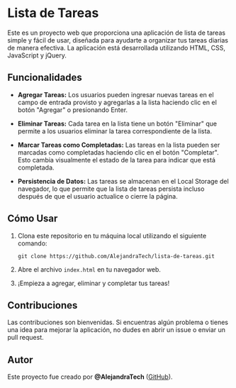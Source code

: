 # Lista de Tareas

Este es un proyecto web que proporciona una aplicación de lista de tareas simple y fácil de usar, diseñada para ayudarte a organizar tus tareas diarias de manera efectiva. La aplicación está desarrollada utilizando HTML, CSS, JavaScript y jQuery.

## Funcionalidades

- **Agregar Tareas:** Los usuarios pueden ingresar nuevas tareas en el campo de entrada provisto y agregarlas a la lista haciendo clic en el botón "Agregar" o presionando Enter.

- **Eliminar Tareas:** Cada tarea en la lista tiene un botón "Eliminar" que permite a los usuarios eliminar la tarea correspondiente de la lista.

- **Marcar Tareas como Completadas:** Las tareas en la lista pueden ser marcadas como completadas haciendo clic en el botón "Completar". Esto cambia visualmente el estado de la tarea para indicar que está completada.

- **Persistencia de Datos:** Las tareas se almacenan en el Local Storage del navegador, lo que permite que la lista de tareas persista incluso después de que el usuario actualice o cierre la página.

## Cómo Usar

1. Clona este repositorio en tu máquina local utilizando el siguiente comando:

       git clone https://github.com/AlejandraTech/lista-de-tareas.git

3. Abre el archivo `index.html` en tu navegador web.

4. ¡Empieza a agregar, eliminar y completar tus tareas!

## Contribuciones

Las contribuciones son bienvenidas. Si encuentras algún problema o tienes una idea para mejorar la aplicación, no dudes en abrir un issue o enviar un pull request.

## Autor

Este proyecto fue creado por **@AlejandraTech** ([GitHub](https://github.com/AlejandraTech)).
